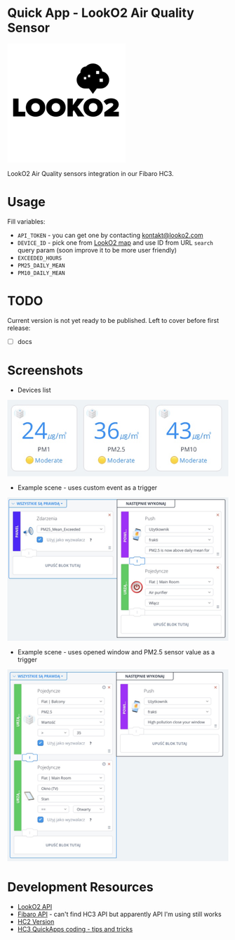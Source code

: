 # Quick App - LookO2 Air Quality Sensor
<img src="./looko2-logo.png" />

LookO2 Air Quality sensors integration in our Fibaro HC3.

# Usage

Fill variables:

- `API_TOKEN` - you can get one by contacting kontakt@looko2.com
- `DEVICE_ID` - pick one from [LookO2 map](https://www.looko2.com/heatmap.php) and use ID from URL `search` query param (soon improve it to be more user friendly)
- `EXCEEDED_HOURS`
- `PM25_DAILY_MEAN`
- `PM10_DAILY_MEAN`

# TODO

Current version is not yet ready to be published. Left to cover before first release:
- [ ] docs

# Screenshots

- Devices list
<img src="examples/devices.jpg" />

- Example scene - uses custom event as a trigger
<img src="examples/scene-example-1.jpg" />

- Example scene - uses opened window and PM2.5 sensor value as a trigger
<img src="examples/scene-example-2.jpg" />

# Development Resources
- [LookO2 API](https://looko2web.nazwa.pl/aktualnosci/api/)
- [Fibaro API](https://manuals.fibaro.com/knowledge-base-browse/rest-api/) - can't find HC3 API but apparently API I'm using still works
- [HC2 Version](https://marketplace.fibaro.com/items/looko2-air-quality-sensor)
- [HC3 QuickApps coding - tips and tricks](https://forum.fibaro.com/topic/49113-hc3-quickapps-coding-tips-and-tricks/)
